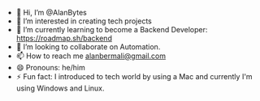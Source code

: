 - 👋 Hi, I’m @AlanBytes
- 👀 I’m interested in creating tech projects
- 🌱 I’m currently learning to become a Backend Developer: https://roadmap.sh/backend
- 💞️ I’m looking to collaborate on Automation.
- 📫 How to reach me alanbermali@gmail.com
- 😄 Pronouns: he/him
- ⚡ Fun fact: I introduced to tech world by using a Mac and currently I'm using Windows and Linux.

<!---
AlanBytes/AlanBytes is a ✨ special ✨ repository because its `README.md` (this file) appears on your GitHub profile.
You can click the Preview link to take a look at your changes.
--->
